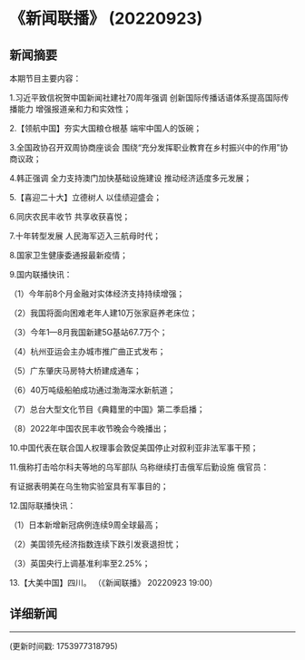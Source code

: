 # 《新闻联播》 (20220923)

## 新闻摘要

本期节目主要内容：


1.习近平致信祝贺中国新闻社建社70周年强调 创新国际传播话语体系提高国际传播能力 增强报道亲和力和实效性；


2.【领航中国】夯实大国粮仓根基 端牢中国人的饭碗；


3.全国政协召开双周协商座谈会 围绕“充分发挥职业教育在乡村振兴中的作用”协商议政；


4.韩正强调 全力支持澳门加快基础设施建设 推动经济适度多元发展；


5.【喜迎二十大】立德树人 以佳绩迎盛会；


6.同庆农民丰收节 共享收获喜悦；


7.十年转型发展 人民海军迈入三航母时代；


8.国家卫生健康委通报最新疫情；


9.国内联播快讯：


（1）今年前8个月金融对实体经济支持持续增强；


（2）我国将面向困难老年人建10万张家庭养老床位；


（3）今年1—8月我国新建5G基站67.7万个；


（4）杭州亚运会主办城市推广曲正式发布；


（5）广东肇庆马房特大桥建成通车；


（6）40万吨级船舶成功通过渤海深水新航道；


（7）总台大型文化节目《典籍里的中国》第二季启播；


（8）2022年中国农民丰收节晚会今晚播出；


10.中国代表在联合国人权理事会敦促美国停止对叙利亚非法军事干预；


11.俄称打击哈尔科夫等地的乌军部队 乌称继续打击俄军后勤设施 俄官员：

有证据表明美在乌生物实验室具有军事目的；


12.国际联播快讯：


（1）日本新增新冠病例连续9周全球最高；


（2）美国领先经济指数连续下跌引发衰退担忧；


（3）英国央行上调基准利率至2.25%；


13.【大美中国】四川。
（《新闻联播》 20220923 19:00）

## 详细新闻

---

(更新时间戳: 1753977318795)

